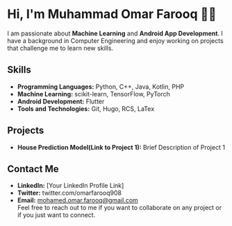 # Hi, I'm Muhammad Omar Farooq 👋🏽
I am passionate about **Machine Learning** and **Android App Development**. I have a background in Computer Engineering and enjoy working on projects that challenge me to learn new skills.

## Skills
* **Programming Languages:** Python, C++, Java, Kotlin, PHP
* **Machine Learning:** scikit-learn, TensorFlow, PyTorch 
* **Android Development:** Flutter
* **Tools and Technologies:** Git, Hugo, RCS, LaTex

## Projects
* **House Prediction Model(Link to Project 1):** Brief Description of Project 1

## Contact Me
* **LinkedIn:** [Your LinkedIn Profile Link]
* **Twitter:** twitter.com/omarfarooq908
* **Email:** mohamed.omar.farooq@gmail.com  
Feel free to reach out to me if you want to collaborate on any project or if you just want to connect.
